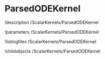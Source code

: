 <!-- MOOSE Documentation Stub: Remove this when content is added. -->

# ParsedODEKernel
!description /ScalarKernels/ParsedODEKernel

!parameters /ScalarKernels/ParsedODEKernel

!listingfiles /ScalarKernels/ParsedODEKernel

!childobjects /ScalarKernels/ParsedODEKernel
